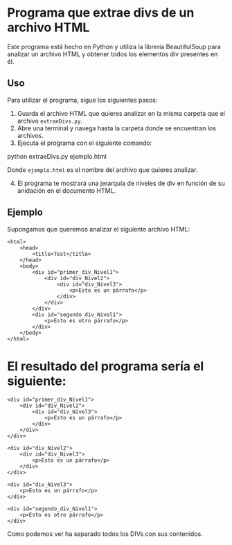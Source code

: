 # Programa que extrae divs de un archivo HTML

Este programa está hecho en Python y utiliza la librería BeautifulSoup para analizar un archivo HTML y obtener todos los elementos div presentes en él.

## Uso

Para utilizar el programa, sigue los siguientes pasos:

1. Guarda el archivo HTML que quieres analizar en la misma carpeta que el archivo `extraeDivs.py`.
2. Abre una terminal y navega hasta la carpeta donde se encuentran los archivos.
3. Ejecuta el programa con el siguiente comando: 

python extraeDivs.py ejemplo.html

Donde `ejemplo.html` es el nombre del archivo que quieres analizar.

4. El programa te mostrará una jerarquía de niveles de div en función de su anidación en el documento HTML.

## Ejemplo

Supongamos que queremos analizar el siguiente archivo HTML:

```
<html>
    <head>
        <title>Test</title>
    </head>
    <body>
        <div id="primer_div_Nivel1">
            <div id="div_Nivel2">
                <div id="div_Nivel3">
                    <p>Esto es un párrafo</p>
                </div>
            </div>
        </div>
        <div id="segundo_div_Nivel1">
            <p>Esto es otro párrafo</p>
        </div>
    </body>
</html>
```


# El resultado del programa sería el siguiente:

```
<div id="primer_div_Nivel1">
    <div id="div_Nivel2">
        <div id="div_Nivel3">
            <p>Esto es un párrafo</p>
        </div>
    </div>
</div>

<div id="div_Nivel2">
    <div id="div_Nivel3">
        <p>Esto es un párrafo</p>
    </div>
</div>

<div id="div_Nivel3">
    <p>Esto es un párrafo</p>
</div>

<div id="segundo_div_Nivel1">
    <p>Esto es otro párrafo</p>
</div>

```

Como podemos ver ha separado todos los DIVs con sus contenidos.









